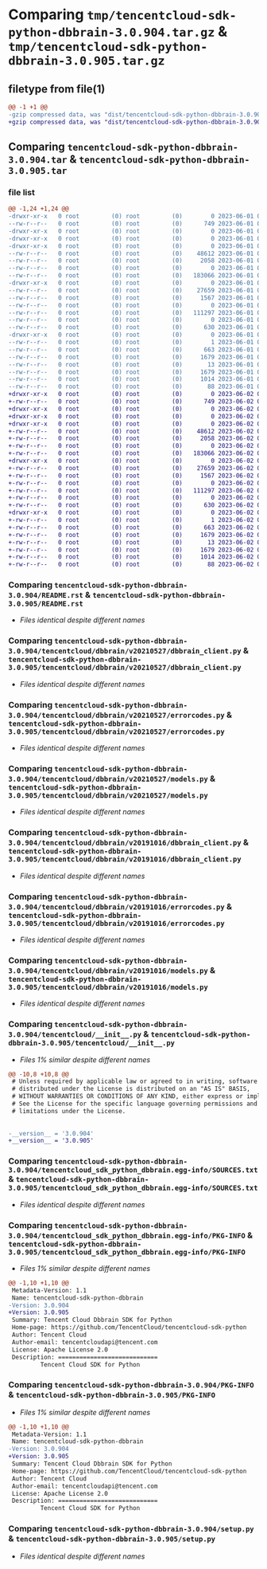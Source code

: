 # Comparing `tmp/tencentcloud-sdk-python-dbbrain-3.0.904.tar.gz` & `tmp/tencentcloud-sdk-python-dbbrain-3.0.905.tar.gz`

## filetype from file(1)

```diff
@@ -1 +1 @@
-gzip compressed data, was "dist/tencentcloud-sdk-python-dbbrain-3.0.904.tar", last modified: Thu Jun  1 02:32:35 2023, max compression
+gzip compressed data, was "dist/tencentcloud-sdk-python-dbbrain-3.0.905.tar", last modified: Fri Jun  2 00:26:28 2023, max compression
```

## Comparing `tencentcloud-sdk-python-dbbrain-3.0.904.tar` & `tencentcloud-sdk-python-dbbrain-3.0.905.tar`

### file list

```diff
@@ -1,24 +1,24 @@
-drwxr-xr-x   0 root         (0) root         (0)        0 2023-06-01 02:32:35.000000 tencentcloud-sdk-python-dbbrain-3.0.904/
--rw-r--r--   0 root         (0) root         (0)      749 2023-06-01 02:32:35.000000 tencentcloud-sdk-python-dbbrain-3.0.904/README.rst
-drwxr-xr-x   0 root         (0) root         (0)        0 2023-06-01 02:32:35.000000 tencentcloud-sdk-python-dbbrain-3.0.904/tencentcloud/
-drwxr-xr-x   0 root         (0) root         (0)        0 2023-06-01 02:32:35.000000 tencentcloud-sdk-python-dbbrain-3.0.904/tencentcloud/dbbrain/
-drwxr-xr-x   0 root         (0) root         (0)        0 2023-06-01 02:32:35.000000 tencentcloud-sdk-python-dbbrain-3.0.904/tencentcloud/dbbrain/v20210527/
--rw-r--r--   0 root         (0) root         (0)    48612 2023-06-01 02:32:35.000000 tencentcloud-sdk-python-dbbrain-3.0.904/tencentcloud/dbbrain/v20210527/dbbrain_client.py
--rw-r--r--   0 root         (0) root         (0)     2058 2023-06-01 02:32:35.000000 tencentcloud-sdk-python-dbbrain-3.0.904/tencentcloud/dbbrain/v20210527/errorcodes.py
--rw-r--r--   0 root         (0) root         (0)        0 2023-06-01 02:32:35.000000 tencentcloud-sdk-python-dbbrain-3.0.904/tencentcloud/dbbrain/v20210527/__init__.py
--rw-r--r--   0 root         (0) root         (0)   183066 2023-06-01 02:32:35.000000 tencentcloud-sdk-python-dbbrain-3.0.904/tencentcloud/dbbrain/v20210527/models.py
-drwxr-xr-x   0 root         (0) root         (0)        0 2023-06-01 02:32:35.000000 tencentcloud-sdk-python-dbbrain-3.0.904/tencentcloud/dbbrain/v20191016/
--rw-r--r--   0 root         (0) root         (0)    27659 2023-06-01 02:32:35.000000 tencentcloud-sdk-python-dbbrain-3.0.904/tencentcloud/dbbrain/v20191016/dbbrain_client.py
--rw-r--r--   0 root         (0) root         (0)     1567 2023-06-01 02:32:35.000000 tencentcloud-sdk-python-dbbrain-3.0.904/tencentcloud/dbbrain/v20191016/errorcodes.py
--rw-r--r--   0 root         (0) root         (0)        0 2023-06-01 02:32:35.000000 tencentcloud-sdk-python-dbbrain-3.0.904/tencentcloud/dbbrain/v20191016/__init__.py
--rw-r--r--   0 root         (0) root         (0)   111297 2023-06-01 02:32:35.000000 tencentcloud-sdk-python-dbbrain-3.0.904/tencentcloud/dbbrain/v20191016/models.py
--rw-r--r--   0 root         (0) root         (0)        0 2023-06-01 02:32:35.000000 tencentcloud-sdk-python-dbbrain-3.0.904/tencentcloud/dbbrain/__init__.py
--rw-r--r--   0 root         (0) root         (0)      630 2023-06-01 02:32:35.000000 tencentcloud-sdk-python-dbbrain-3.0.904/tencentcloud/__init__.py
-drwxr-xr-x   0 root         (0) root         (0)        0 2023-06-01 02:32:35.000000 tencentcloud-sdk-python-dbbrain-3.0.904/tencentcloud_sdk_python_dbbrain.egg-info/
--rw-r--r--   0 root         (0) root         (0)        1 2023-06-01 02:32:35.000000 tencentcloud-sdk-python-dbbrain-3.0.904/tencentcloud_sdk_python_dbbrain.egg-info/dependency_links.txt
--rw-r--r--   0 root         (0) root         (0)      663 2023-06-01 02:32:35.000000 tencentcloud-sdk-python-dbbrain-3.0.904/tencentcloud_sdk_python_dbbrain.egg-info/SOURCES.txt
--rw-r--r--   0 root         (0) root         (0)     1679 2023-06-01 02:32:35.000000 tencentcloud-sdk-python-dbbrain-3.0.904/tencentcloud_sdk_python_dbbrain.egg-info/PKG-INFO
--rw-r--r--   0 root         (0) root         (0)       13 2023-06-01 02:32:35.000000 tencentcloud-sdk-python-dbbrain-3.0.904/tencentcloud_sdk_python_dbbrain.egg-info/top_level.txt
--rw-r--r--   0 root         (0) root         (0)     1679 2023-06-01 02:32:35.000000 tencentcloud-sdk-python-dbbrain-3.0.904/PKG-INFO
--rw-r--r--   0 root         (0) root         (0)     1014 2023-06-01 02:32:35.000000 tencentcloud-sdk-python-dbbrain-3.0.904/setup.py
--rw-r--r--   0 root         (0) root         (0)       88 2023-06-01 02:32:35.000000 tencentcloud-sdk-python-dbbrain-3.0.904/setup.cfg
+drwxr-xr-x   0 root         (0) root         (0)        0 2023-06-02 00:26:28.000000 tencentcloud-sdk-python-dbbrain-3.0.905/
+-rw-r--r--   0 root         (0) root         (0)      749 2023-06-02 00:26:28.000000 tencentcloud-sdk-python-dbbrain-3.0.905/README.rst
+drwxr-xr-x   0 root         (0) root         (0)        0 2023-06-02 00:26:28.000000 tencentcloud-sdk-python-dbbrain-3.0.905/tencentcloud/
+drwxr-xr-x   0 root         (0) root         (0)        0 2023-06-02 00:26:28.000000 tencentcloud-sdk-python-dbbrain-3.0.905/tencentcloud/dbbrain/
+drwxr-xr-x   0 root         (0) root         (0)        0 2023-06-02 00:26:28.000000 tencentcloud-sdk-python-dbbrain-3.0.905/tencentcloud/dbbrain/v20210527/
+-rw-r--r--   0 root         (0) root         (0)    48612 2023-06-02 00:26:28.000000 tencentcloud-sdk-python-dbbrain-3.0.905/tencentcloud/dbbrain/v20210527/dbbrain_client.py
+-rw-r--r--   0 root         (0) root         (0)     2058 2023-06-02 00:26:28.000000 tencentcloud-sdk-python-dbbrain-3.0.905/tencentcloud/dbbrain/v20210527/errorcodes.py
+-rw-r--r--   0 root         (0) root         (0)        0 2023-06-02 00:26:28.000000 tencentcloud-sdk-python-dbbrain-3.0.905/tencentcloud/dbbrain/v20210527/__init__.py
+-rw-r--r--   0 root         (0) root         (0)   183066 2023-06-02 00:26:28.000000 tencentcloud-sdk-python-dbbrain-3.0.905/tencentcloud/dbbrain/v20210527/models.py
+drwxr-xr-x   0 root         (0) root         (0)        0 2023-06-02 00:26:28.000000 tencentcloud-sdk-python-dbbrain-3.0.905/tencentcloud/dbbrain/v20191016/
+-rw-r--r--   0 root         (0) root         (0)    27659 2023-06-02 00:26:28.000000 tencentcloud-sdk-python-dbbrain-3.0.905/tencentcloud/dbbrain/v20191016/dbbrain_client.py
+-rw-r--r--   0 root         (0) root         (0)     1567 2023-06-02 00:26:28.000000 tencentcloud-sdk-python-dbbrain-3.0.905/tencentcloud/dbbrain/v20191016/errorcodes.py
+-rw-r--r--   0 root         (0) root         (0)        0 2023-06-02 00:26:28.000000 tencentcloud-sdk-python-dbbrain-3.0.905/tencentcloud/dbbrain/v20191016/__init__.py
+-rw-r--r--   0 root         (0) root         (0)   111297 2023-06-02 00:26:28.000000 tencentcloud-sdk-python-dbbrain-3.0.905/tencentcloud/dbbrain/v20191016/models.py
+-rw-r--r--   0 root         (0) root         (0)        0 2023-06-02 00:26:28.000000 tencentcloud-sdk-python-dbbrain-3.0.905/tencentcloud/dbbrain/__init__.py
+-rw-r--r--   0 root         (0) root         (0)      630 2023-06-02 00:26:28.000000 tencentcloud-sdk-python-dbbrain-3.0.905/tencentcloud/__init__.py
+drwxr-xr-x   0 root         (0) root         (0)        0 2023-06-02 00:26:28.000000 tencentcloud-sdk-python-dbbrain-3.0.905/tencentcloud_sdk_python_dbbrain.egg-info/
+-rw-r--r--   0 root         (0) root         (0)        1 2023-06-02 00:26:28.000000 tencentcloud-sdk-python-dbbrain-3.0.905/tencentcloud_sdk_python_dbbrain.egg-info/dependency_links.txt
+-rw-r--r--   0 root         (0) root         (0)      663 2023-06-02 00:26:28.000000 tencentcloud-sdk-python-dbbrain-3.0.905/tencentcloud_sdk_python_dbbrain.egg-info/SOURCES.txt
+-rw-r--r--   0 root         (0) root         (0)     1679 2023-06-02 00:26:28.000000 tencentcloud-sdk-python-dbbrain-3.0.905/tencentcloud_sdk_python_dbbrain.egg-info/PKG-INFO
+-rw-r--r--   0 root         (0) root         (0)       13 2023-06-02 00:26:28.000000 tencentcloud-sdk-python-dbbrain-3.0.905/tencentcloud_sdk_python_dbbrain.egg-info/top_level.txt
+-rw-r--r--   0 root         (0) root         (0)     1679 2023-06-02 00:26:28.000000 tencentcloud-sdk-python-dbbrain-3.0.905/PKG-INFO
+-rw-r--r--   0 root         (0) root         (0)     1014 2023-06-02 00:26:28.000000 tencentcloud-sdk-python-dbbrain-3.0.905/setup.py
+-rw-r--r--   0 root         (0) root         (0)       88 2023-06-02 00:26:28.000000 tencentcloud-sdk-python-dbbrain-3.0.905/setup.cfg
```

### Comparing `tencentcloud-sdk-python-dbbrain-3.0.904/README.rst` & `tencentcloud-sdk-python-dbbrain-3.0.905/README.rst`

 * *Files identical despite different names*

### Comparing `tencentcloud-sdk-python-dbbrain-3.0.904/tencentcloud/dbbrain/v20210527/dbbrain_client.py` & `tencentcloud-sdk-python-dbbrain-3.0.905/tencentcloud/dbbrain/v20210527/dbbrain_client.py`

 * *Files identical despite different names*

### Comparing `tencentcloud-sdk-python-dbbrain-3.0.904/tencentcloud/dbbrain/v20210527/errorcodes.py` & `tencentcloud-sdk-python-dbbrain-3.0.905/tencentcloud/dbbrain/v20210527/errorcodes.py`

 * *Files identical despite different names*

### Comparing `tencentcloud-sdk-python-dbbrain-3.0.904/tencentcloud/dbbrain/v20210527/models.py` & `tencentcloud-sdk-python-dbbrain-3.0.905/tencentcloud/dbbrain/v20210527/models.py`

 * *Files identical despite different names*

### Comparing `tencentcloud-sdk-python-dbbrain-3.0.904/tencentcloud/dbbrain/v20191016/dbbrain_client.py` & `tencentcloud-sdk-python-dbbrain-3.0.905/tencentcloud/dbbrain/v20191016/dbbrain_client.py`

 * *Files identical despite different names*

### Comparing `tencentcloud-sdk-python-dbbrain-3.0.904/tencentcloud/dbbrain/v20191016/errorcodes.py` & `tencentcloud-sdk-python-dbbrain-3.0.905/tencentcloud/dbbrain/v20191016/errorcodes.py`

 * *Files identical despite different names*

### Comparing `tencentcloud-sdk-python-dbbrain-3.0.904/tencentcloud/dbbrain/v20191016/models.py` & `tencentcloud-sdk-python-dbbrain-3.0.905/tencentcloud/dbbrain/v20191016/models.py`

 * *Files identical despite different names*

### Comparing `tencentcloud-sdk-python-dbbrain-3.0.904/tencentcloud/__init__.py` & `tencentcloud-sdk-python-dbbrain-3.0.905/tencentcloud/__init__.py`

 * *Files 1% similar despite different names*

```diff
@@ -10,8 +10,8 @@
 # Unless required by applicable law or agreed to in writing, software
 # distributed under the License is distributed on an "AS IS" BASIS,
 # WITHOUT WARRANTIES OR CONDITIONS OF ANY KIND, either express or implied.
 # See the License for the specific language governing permissions and
 # limitations under the License.
 
 
-__version__ = '3.0.904'
+__version__ = '3.0.905'
```

### Comparing `tencentcloud-sdk-python-dbbrain-3.0.904/tencentcloud_sdk_python_dbbrain.egg-info/SOURCES.txt` & `tencentcloud-sdk-python-dbbrain-3.0.905/tencentcloud_sdk_python_dbbrain.egg-info/SOURCES.txt`

 * *Files identical despite different names*

### Comparing `tencentcloud-sdk-python-dbbrain-3.0.904/tencentcloud_sdk_python_dbbrain.egg-info/PKG-INFO` & `tencentcloud-sdk-python-dbbrain-3.0.905/tencentcloud_sdk_python_dbbrain.egg-info/PKG-INFO`

 * *Files 1% similar despite different names*

```diff
@@ -1,10 +1,10 @@
 Metadata-Version: 1.1
 Name: tencentcloud-sdk-python-dbbrain
-Version: 3.0.904
+Version: 3.0.905
 Summary: Tencent Cloud Dbbrain SDK for Python
 Home-page: https://github.com/TencentCloud/tencentcloud-sdk-python
 Author: Tencent Cloud
 Author-email: tencentcloudapi@tencent.com
 License: Apache License 2.0
 Description: ============================
         Tencent Cloud SDK for Python
```

### Comparing `tencentcloud-sdk-python-dbbrain-3.0.904/PKG-INFO` & `tencentcloud-sdk-python-dbbrain-3.0.905/PKG-INFO`

 * *Files 1% similar despite different names*

```diff
@@ -1,10 +1,10 @@
 Metadata-Version: 1.1
 Name: tencentcloud-sdk-python-dbbrain
-Version: 3.0.904
+Version: 3.0.905
 Summary: Tencent Cloud Dbbrain SDK for Python
 Home-page: https://github.com/TencentCloud/tencentcloud-sdk-python
 Author: Tencent Cloud
 Author-email: tencentcloudapi@tencent.com
 License: Apache License 2.0
 Description: ============================
         Tencent Cloud SDK for Python
```

### Comparing `tencentcloud-sdk-python-dbbrain-3.0.904/setup.py` & `tencentcloud-sdk-python-dbbrain-3.0.905/setup.py`

 * *Files identical despite different names*

